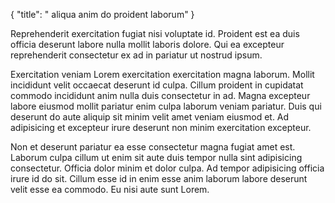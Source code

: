 {
  "title": " aliqua anim do proident laborum"
}

Reprehenderit exercitation fugiat nisi voluptate id. Proident est ea duis officia deserunt labore nulla mollit laboris dolore. Qui ea excepteur reprehenderit consectetur ex ad in pariatur ut nostrud ipsum.

Exercitation veniam Lorem exercitation exercitation magna laborum. Mollit incididunt velit occaecat deserunt id culpa. Cillum proident in cupidatat commodo incididunt anim nulla duis consectetur in ad. Magna excepteur labore eiusmod mollit pariatur enim culpa laborum veniam pariatur. Duis qui deserunt do aute aliquip sit minim velit amet veniam eiusmod et. Ad adipisicing et excepteur irure deserunt non minim exercitation excepteur.

Non et deserunt pariatur ea esse consectetur magna fugiat amet est. Laborum culpa cillum ut enim sit aute duis tempor nulla sint adipisicing consectetur. Officia dolor minim et dolor culpa. Ad tempor adipisicing officia irure id do sit. Cillum esse id in enim esse anim laborum labore deserunt velit esse ea commodo. Eu nisi aute sunt Lorem.